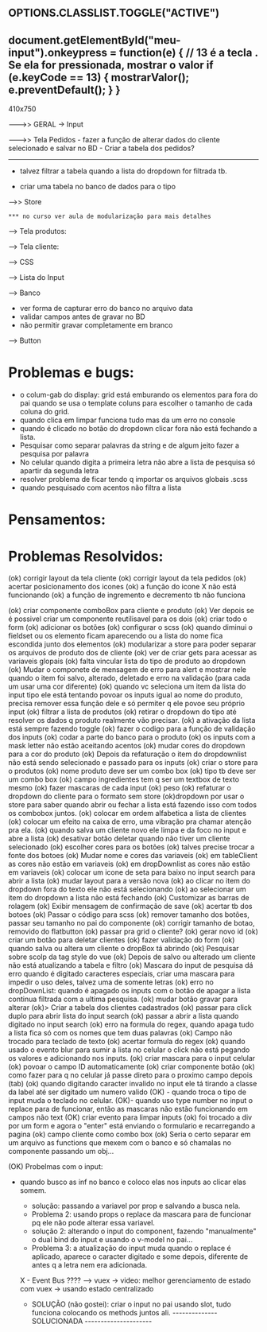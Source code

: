 OPTIONS.CLASSLIST.TOGGLE("ACTIVE")
----------------------------------------
document.getElementById("meu-input").onkeypress = function(e) {
    // 13 é a tecla <ENTER>. Se ela for pressionada, mostrar o valor
    if (e.keyCode == 13) {
        mostrarValor();
        e.preventDefault();
    }
}
----------------------------------------
410x750

  --->> GERAL
    -> Input
      

    


  --->> Tela Pedidos
    - fazer a função de alterar dados do cliente selecionado e salvar no BD
    - Criar a tabela dos pedidos?
  



  ---------------------------

   
  - talvez filtrar a tabela quando a lista do dropdown for filtrada tb. 


  - criar uma tabela no banco de dados para o tipo

  

  -->> Store
    
    *** no curso ver aula de modularização para mais detalhes


--> Tela produtos:


--> Tela cliente:

  --> CSS
    

  --> Lista do Input

 --> Banco 
  - ver forma de capturar erro do banco no arquivo data
  - validar campos antes de gravar no BD
  - não permitir gravar completamente em branco
  
  

--> Button
  

# Problemas e bugs:
  - o colum-gab do display: grid está emburando os elementos para fora do pai quando se usa o template coluns para escolher o tamanho de cada coluna do grid.
  - quando clica em limpar funciona tudo mas da um erro no console
  - quando é clicado no botão do dropdown clicar fora não está fechando a lista.
  - Pesquisar como separar palavras da string e de algum jeito fazer a pesquisa por palavra
  - No celular quando digita a primeira letra não abre a lista de pesquisa só apartir da segunda letra
  - resolver problema de ficar tendo q importar os arquivos globais .scss
  - quando pesquisado com acentos não filtra a lista


# Pensamentos:
  

# Problemas Resolvidos:

(ok) corrigir layout da tela cliente
(ok) corrigir layout da tela pedidos
(ok) acertar posicionamento dos icones
(ok) a função do icone X não está funcionando
(ok) a função de ingremento e decremento tb não funciona

(ok) criar componente comboBox para cliente e produto
(ok) Ver depois se é possivel criar um componente reutilisavel para os dois
(ok) criar todo o form
(ok) adicionar os botões
(ok) configurar o scss
(ok) quando diminui o fieldset ou os elemento ficam aparecendo ou a lista do nome fica escondida junto dos elementos
(ok) modularizar a store para poder separar os arquivos de produto dos de cliente
(ok) ver de criar gets para acessar as variaveis glopais
(ok) falta vincular lista do tipo de produto ao dropdown
(ok) Mudar o componete de mensagem de erro para alert e mostrar nele quando o item foi salvo, alterado, deletado e erro na validação (para cada um usar uma cor diferente)
(ok) quando vc seleciona um item da lista do input tipo ele está tentando povoar os inputs igual ao nome do produto, precisa remover essa função dele e só permiter q ele povoe seu próprio input 
(ok) filtrar a lista de produtos
(ok) retirar o dropdown do tipo até resolver os dados q produto realmente vão precisar.
(ok) a ativação da lista está sempre fazendo toggle
(ok) fazer o codigo para a função de validação dos inputs
(ok) codar a parte do banco para o produto
(ok) os inputs com a mask letter não estão aceitando acentos
(ok) mudar cores do dropdown para a cor do produto
(ok) Depois da refaturação o item do dropdownlist não está sendo selecionado e passado para os inputs
(ok) criar o store para o produtos
(ok) nome produto deve ser um combo box
(ok) tipo tb deve ser um combo box
(ok) campo ingredientes tem q ser um textbox de texto mesmo
(ok) fazer mascaras de cada input
  (ok) peso
(ok) refaturar o dropdown do cliente para o formato sem store
(ok)dropdown por usar o store para saber quando abrir ou fechar a lista está fazendo isso com todos os combobox juntos.
(ok) colocar em ordem alfabetica a lista de clientes
(ok) colocar um efeito na caixa de erro, uma vibração pra chamar atenção pra ela.
(ok) quando salva um cliente novo ele limpa e da foco no input e abre a lista
(ok) desativar botão deletar quando não tiver um cliente selecionado
(ok) escolher cores para os botões
(ok) talves precise trocar a fonte dos botoes
(ok) Mudar nome e cores das variaveis
(ok) em tableClient as cores não estão em variaveis
(ok) em dropDownlist as cores não estão em variaveis
(ok) colocar um icone de seta para baixo no input search para abrir a lista
(ok) mudar layout para a versão nova
(ok) ao clicar no item do dropdown fora do texto ele não está selecionando
(ok) ao selecionar um item do dropdown a lista não está fechando
(ok) Customizar as barras de rolagem
(ok) Exibir mensagem de confirmação de save
(ok) acertar tb dos botoes
(ok) Passar o código para scss
(ok) remover tamanho dos botões, passar seu tamanho no pai do componente
(ok) corrigir tamanho de botao, removido do flatbutton
(ok) passar pra grid o cliente?
(ok) gerar novo id
(ok) criar um botão para deletar clientes
(ok) fazer validação do form
(ok) quando salva ou altera um cliente o dropBox tá abrindo
(ok) Pesquisar sobre scolp da tag style do vue 
(ok) Depois de salvo ou alterado um cliente não está atualizando a tabela e filtro
(ok) Mascara do input de pesquisa dá erro quando é digitado caracteres especiais, criar uma mascara para impedir o uso deles, talvez uma de somente letras
(ok) erro no dropDownList: quando é apagado os inputs com o botão de apagar a lista continua filtrada com a ultima pesquisa.
(ok) mudar botão gravar para alterar
(ok)> Criar a tabela dos clientes cadastrados
(ok) passar para click duplo para abrir lista do input search
(ok) passar a abrir a lista quando digitado no input search
(ok) erro na formula do regex, quando apaga tudo a lista fica só com os nomes que tem duas palavras
(ok) Campo não trocado para teclado de texto
(ok) acertar formula do regex
(ok) quando usado o evento blur para sumir a lista no celular o click não está pegando os valores e adicionando nos inputs.
(ok) criar mascara para o input celular
(ok) povoar o campo ID automaticamente
(ok) criar componente botão
(ok) como fazer para q no celular já passe direto para o proximo campo depois (tab)
(ok) quando digitando caracter invalido no input ele tá tirando a classe da label até ser digitado um numero valido
(OK) - quando troca o tipo de input muda o teclado no celular.
(OK)- quando uso type number no input o replace para de funcionar, então as mascaras não estão funcionando em campos não text
(OK) criar evento para limpar inputs
(ok) foi trocado a div por um form e agora o "enter" está enviando o formulario e recarregando a pagina
(ok) campo cliente como combo box
(ok) Seria o certo separar em um arquivo as functions que mexem com o banco e só chamalas no componente passando um obj...

(OK) Probelmas com o input:
- quando busco as inf no banco e coloco elas nos inputs ao clicar elas somem.
  - solução: passando a variavel por prop e salvando a busca nela.
  - Problema 2: usando props o replace da mascara para de funcionar pq ele não pode alterar essa variavel.
  - solução 2: alterando o input do component, fazendo "manualmente" o dual bind do input e usando o v-model no pai...
  - Problema 3: a atualização do input muda quando o replace é aplicado, aparece o caracter digitado e some depois, diferente de antes q a letra nem era adicionada. 

  X - Event Bus ????
  --> vuex -> video: melhor gerenciamento de estado com vuex -> usando estado centralizado
  - SOLUÇÃO (não gostei): criar o input no pai usando slot, tudo funciona colocando os methods juntos ali.
  -------------- SOLUCIONADA ---------------------



 


 